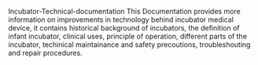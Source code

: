 Incubator-Technical-documentation
This Documentation provides more information on improvements in technology behind incubator medical device, it contains historical background of incubators, the definition of infant incubator, clinical uses, principle of operation, different parts of the incubator, techinical maintainance and safety precoutions, troubleshouting and repair procedures.
